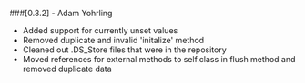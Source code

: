 ###[0.3.2] - Adam Yohrling
 * Added support for currently unset values
 * Removed duplicate and invalid 'initalize' method
 * Cleaned out .DS_Store files that were in the repository
 * Moved references for external methods to self.class in flush method and removed duplicate data
